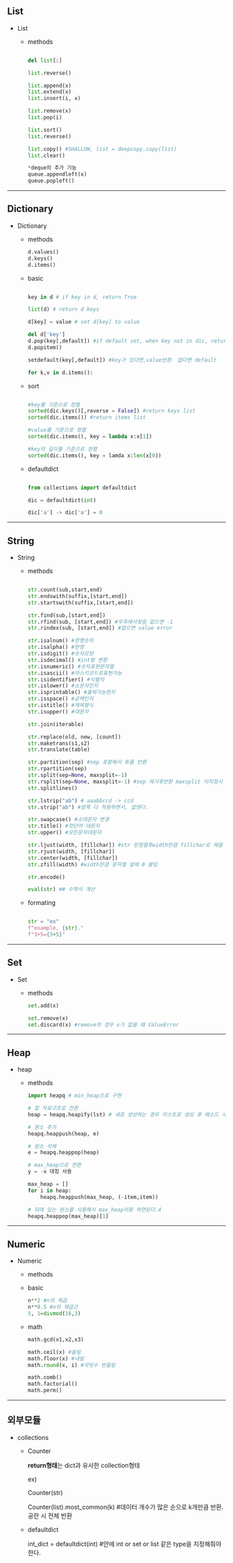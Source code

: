 ## List

- List
    - methods
        
        ```python
        
        del list[:]
        
        list.reverse()
        
        list.append(x)
        list.extend(x)
        list.insert(i, x)
        
        list.remove(x)
        list.pop(i)
        
        list.sort()
        list.reverse()
        
        list.copy() #SHALLOW, list = deepcopy.copy(list)
        list.clear()
        
        *deque의 추가 기능
        queue.appendleft(x)
        queue.popleft()
        
        ```
        

---

## Dictionary

- Dictionary
    - methods
        
        ```python
        d.values()
        d.keys()
        d.items()
        
        ```
        
    - basic
        
        ```python
        
        key in d # if key in d, return True
        
        list(d) # return d keys
        
        d[key] = value # set d[key] to value
        
        del d['key']
        d.pop(key[,default]) #if default set, when key not in dic, return default
        d.popitem()
        
        setdefault(key[,default]) #key가 있다면,value반환. 없다면 default
        
        for k,v in d.items():
        
        ```
        
    - sort
        
        ```python
        
        #key를 기준으로 정렬
        sorted(dic.keys()[,reverse = False]) #return keys list
        sorted(dic.items()) #return items list
        
        #value를 기준으로 정렬
        sorted(dic.items(), key = lambda x:x[1])
        
        #key의 길이를 기준으로 정렬
        sorted(dic.items(), key = lamda x:len(x[0])
        
        ```
        
    - defaultdict
        
        ```python
        
        from collections import defaultdict
        
        dic = defaultdict(int)
        
        dic['a'] -> dic['a'] = 0
        
        ```
        

---

## String

- String
    - methods
        
        ```python
        
        str.count(sub,start,end)
        str.endswith(suffix,[start,end])
        str.startswith(suffix,[start,end])
        
        str.find(sub,[start,end])
        str.rfind(sub, [start,end]) #우측에서찾음 없으면 -1
        str.rindex(sub, [start,end]) #없으면 value error
        
        str.isalnum() #한영숫자
        str.isalpha() #한영
        str.isdigit() #숫자모양
        str.isdecimal() #int형 변환
        str.isnumeric() #숫자표현문자열
        str.isascii() #아스키코드로표현가능
        str.isidentifier() #식별자
        str.islower() #소문자인지
        str.isprintable() #출력가능한지
        str.isspace() #공백인지
        str.istitle() #제목형식
        str.isupper() #대문자
        
        str.join(iterable)
        
        str.replace(old, new, [count])
        str.maketrans(s1,s2)
        str.translate(table)
        
        str.partition(sep) #sep 포함해서 튜플 반환
        str.rpartition(sep)
        str.split(sep=None, maxsplit=-1)
        str.rsplit(sep=None, maxsplit=-1) #sep 제거후반환 maxsplit 미지정시 최대
        str.splitlines()
        
        str.lstrip("ab") # aaabbccd -> ccd
        str.strip("ab") #양쪽 다 적용하면서, 없앤다.
        
        str.swapcase() #소대문자 변경
        str.title() #첫단어 대문자
        str.upper() #모든문자대문자
        
        str.ljust(width, [fillchar]) #str 왼정렬후width만큼 fillchar로 채움
        str.rjust(width, [fillchar])
        str.center(width, [fillchar])
        str.zfill(width) #width만큼 문자열 앞에 0 붙임
        
        str.encode()
        
        eval(str) ## 수학식 계산
        ```
        
    - formating
        
        ```python
        
        str = "ex"
        f"example, {str}."
        f"3+5={3+5}"
        ```
        
    

---

## Set

- Set
    - methods
        
        ```python
        set.add(x)
        
        set.remove(x)
        set.discard(x) #remove의 경우 x가 없을 때 ValueError
        ```
        

---

## Heap

- heap
    - methods
        
        ```python
        import heapq # min_heap으로 구현
        
        # 힙 자료구조로 전환
        heap = heapq.heapify(lst) # 새로 생성하는 경우 리스트로 생성 후 메소드 사용
        
        # 원소 추가
        heapq.heappush(heap, e)
        
        # 원소 삭제
        e = heapq.heappop(heap)
        
        # max_heap으로 전환
        y = -x 대칭 사용
        
        max_heap = []
        for i in heap:
        	heapq.heappush(max_heap, (-item,item))
        
        # 뒤에 있는 원소를 사용해서 max_heap이용 하면된다.4
        heapq.heappop(max_heap)[1]
        ```
        

---

## Numeric

- Numeric
    - methods
    - basic
        
        ```python
        n**2 #n의 제곱
        n**0.5 #n의 제곱근
        5, 1=divmod(16,3)
        
        ```
        
    - math
        
        ```python
        math.gcd(x1,x2,x3)
        
        math.ceil(x) #올림
        math.floor(x) #내림
        math.round(x, i) #자릿수 반올림
        
        math.comb()
        math.factorial()
        math.perm()
        ```
        
    

---

## 외부모듈

- collections
    - Counter
        
        **return형태**는 dict과 유사한  collection형태
        
        ex)
        
        Counter(str)
        
        Counter(list).most_common(k) #데이터 개수가 많은 순으로 k개만큼 반환. 공란 시 전체 반환
        
    - defaultdict
        
        int_dict = defaultdict(int) #안에 int or set or list 같은 type을 지정해줘야한다.